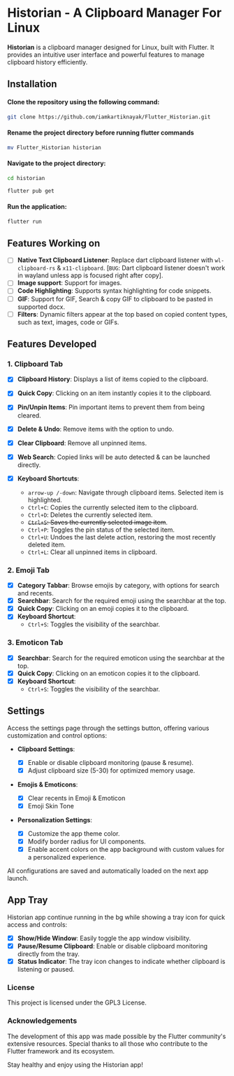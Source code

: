 # Historian - A Clipboard Manager For Linux

**Historian** is a clipboard manager designed for Linux, built with Flutter. It provides an intuitive user interface and powerful features to manage clipboard history efficiently.

## Installation

#### Clone the repository using the following command:

```bash
git clone https://github.com/iamkartiknayak/Flutter_Historian.git
```

#### Rename the project directory before running flutter commands

```bash
mv Flutter_Historian historian
```

#### Navigate to the project directory:

```bash
cd historian
```

```bash
flutter pub get
```

#### Run the application:

```bash
flutter run
```

## Features Working on
- [ ] **Native Text Clipboard Listener**: Replace dart clipboard listener with `wl-clipboard-rs` & `x11-clipboard`. [`BUG`: Dart clipboard listener doesn't work in wayland unless app is focused right after copy].
- [ ] **Image support**: Support for images.
- [ ] **Code Highlighting**: Supports syntax highlighting for code snippets.
- [ ] **GIF**: Support for GIF, Search & copy GIF to clipboard to be pasted in supported docx.
- [ ] **Filters**: Dynamic filters appear at the top based on copied content types, such as text, images, code or GIFs.

## Features Developed
### 1. Clipboard Tab

- [X] **Clipboard History**: Displays a list of items copied to the clipboard.
- [X] **Quick Copy**: Clicking on an item instantly copies it to the clipboard.
- [X] **Pin/Unpin Items**: Pin important items to prevent them from being cleared.
- [X] **Delete & Undo**: Remove items with the option to undo.
- [X] **Clear Clipboard**: Remove all unpinned items.
- [X] **Web Search**: Copied links will be auto detected & can be launched directly.

- [X] **Keyboard Shortcuts**:
  - `arrow-up /-down`: Navigate through clipboard items. Selected item is highlighted.
  - `Ctrl+C`: Copies the currently selected item to the clipboard.
  - `Ctrl+D`: Deletes the currently selected item.
  - ~~`Ctrl+S`: Saves the currently selected image item~~.
  - `Ctrl+P`: Toggles the pin status of the selected item.
  - `Ctrl+U`: Undoes the last delete action, restoring the most recently deleted item.
  - `Ctrl+L`: Clear all unpinned items in clipboard.

### 2. Emoji Tab

- [X] **Category Tabbar**: Browse emojis by category, with options for search and recents.
- [X] **Searchbar**: Search for the required emoji using the searchbar at the top.
- [X] **Quick Copy**: Clicking on an emoji copies it to the clipboard.
- [X] **Keyboard Shortcut**:
  - `Ctrl+S`: Toggles the visibility of the searchbar.

### 3. Emoticon Tab

- [X] **Searchbar**: Search for the required emoticon using the searchbar at the top.
- [X] **Quick Copy**: Clicking on an emoticon copies it to the clipboard.
- [X] **Keyboard Shortcut**:
  - `Ctrl+S`: Toggles the visibility of the searchbar.

## Settings

Access the settings page through the settings button, offering various customization and control options:

- **Clipboard Settings**:

  - [X] Enable or disable clipboard monitoring (pause & resume).
  - [X] Adjust clipboard size (5-30) for optimized memory usage.

- **Emojis & Emoticons**:

  - [X] Clear recents in Emoji & Emoticon
  - [X] Emoji Skin Tone

- **Personalization Settings**:
  - [X] Customize the app theme color.
  - [X] Modify border radius for UI components.
  - [X] Enable accent colors on the app background with custom values for a personalized experience.

All configurations are saved and automatically loaded on the next app launch.

## App Tray

Historian app continue running in the bg while showing a tray icon for quick access and controls:

- [X] **Show/Hide Window**: Easily toggle the app window visibility.
- [X] **Pause/Resume Clipboard**: Enable or disable clipboard monitoring directly from the tray.
- [X] **Status Indicator**: The tray icon changes to indicate whether clipboard is listening or paused.

### License

This project is licensed under the GPL3 License.

### Acknowledgements

The development of this app was made possible by the Flutter community's extensive resources. Special thanks to all those who contribute to the Flutter framework and its ecosystem.

Stay healthy and enjoy using the Historian app!
